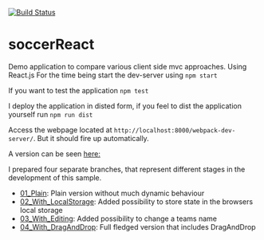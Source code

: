 [![Build Status](https://travis-ci.org/holgergp/soccerReact.svg?branch=master)](https://travis-ci.org/holgergp/soccerReact)
# soccerReact
Demo application to compare various client side mvc approaches. Using React.js
For the time being start the dev-server using `npm start`

If you want to test the application `npm test`

I deploy the application in disted form, if you feel to dist the application yourself run `npm run dist`

Access the webpage located at `http://localhost:8000/webpack-dev-server/`. But it should fire up automatically.

A version can be seen [here:](http://soccerreact.herokuapp.com/ ) 

I prepared four separate branches, that represent different stages in the development of this sample.
 
 - [01_Plain](https://github.com/holgergp/soccerReact/tree/01_Plain): Plain version without much dynamic behaviour
 - [02_With_LocalStorage](https://github.com/holgergp/soccerReact/tree/02_WithLocalStorage): Added possibility to store state in the browsers local storage
 - [03_With_Editing](https://github.com/holgergp/soccerReact/tree/03_WithEditing): Added possibility to change a teams name
 - [04_With_DragAndDrop](https://github.com/holgergp/soccerReact/tree/04_WithDragAndDrop): Full fledged version that includes DragAndDrop
